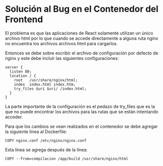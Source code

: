 # Solución al Bug en el Contenedor del Frontend

El problema es que las aplicaciones de React solamente utilizan un único archivo html por lo que cuando se accede directamente a alguna ruta nginx no encuentra los archivos archivos html para cargarlos.

Entonces se debe sobre escribir el archivo de configuración por defecto de nginx y este debe incluir las siguientes configuraciones:
~~~
server {
  listen 80;
  location / {
    root   /usr/share/nginx/html;
    index  index.html index.htm;
    try_files $uri $uri/ /index.html;
  }
}
~~~
La parte importante de la configuración es el pedazo de try_files que es la que no puede encontrar los archivos para las rutas que se están intentando acceder.

Para que los cambios se vean realizados en el contenedor se debe agregar la siguiente línea al Dockerfile:
~~~
COPY nginx.conf /etc/nginx/nginx.conf
~~~
Esta línea se agrega después de la línea:
~~~
COPY --from=compilacion /app/build /usr/share/nginx/html
~~~
